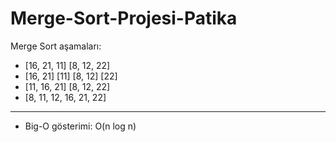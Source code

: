 # Merge-Sort-Projesi-Patika

Merge Sort aşamaları:

- [16, 21, 11] [8, 12, 22]
- [16, 21] [11] [8, 12] [22]
- [11, 16, 21] [8, 12, 22]
- [8, 11, 12, 16, 21, 22]

--------------------------------------------------------------------------------------------------------

- Big-O gösterimi: O(n log n)
